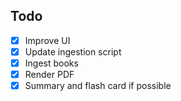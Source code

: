## Todo

- [x] Improve UI
- [x] Update ingestion script
- [x] Ingest books
- [x] Render PDF
- [x] Summary and flash card if possible
